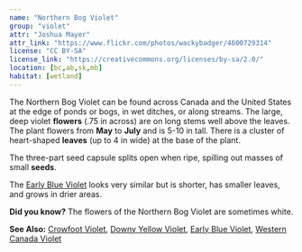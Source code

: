 ```yaml
---
name: "Northern Bog Violet"
group: "violet"
attr: "Joshua Mayer"
attr_link: "https://www.flickr.com/photos/wackybadger/4600729314"
license: "CC BY-SA"
license_link: "https://creativecommons.org/licenses/by-sa/2.0/"
location: [bc,ab,sk,mb]
habitat: [wetland]
---
```

The Northern Bog Violet can be found across Canada and the United States at the edge of ponds or bogs, in wet ditches, or along streams. The large, deep violet **flowers** (.75 in across) are on long stems well above the leaves. The plant flowers from **May** to **July** and is 5-10 in tall. There is a cluster of heart-shaped **leaves** (up to 4 in wide) at the base of the plant.

The three-part seed capsule splits open when ripe, spilling out masses of small **seeds**.

The [Early Blue Violet](/plants/earlyvio) looks very similar but is shorter, has smaller leaves, and grows in drier areas.

**Did you know?** The flowers of the Northern Bog Violet are sometimes white.

<!-- generated, do not edit -->
**See Also:**
[Crowfoot Violet](/plants/crowvio),
[Downy Yellow Violet](/plants/downvio),
[Early Blue Violet](/plants/earlyvio),
[Western Canada Violet](/plants/westcanvio)
